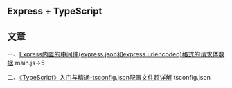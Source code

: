 ## Express + TypeScript

## 文章

一、[Express内置的中间件(express.json和express.urlencoded)格式的请求体数据](https://www.cnblogs.com/UnfetteredMan/p/13854653.html)  main.js->5

二、[《TypeScript》入门与精通-tsconfig.json配置文件超详解](https://oliver.blog.csdn.net/article/details/121784420) tsconfig.json